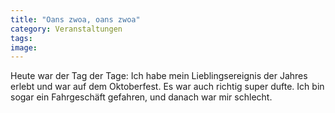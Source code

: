 ```yaml
---
title: "Oans zwoa, oans zwoa"
category: Veranstaltungen
tags: 
image: 
---
```


Heute war der Tag der Tage: Ich habe mein Lieblingsereignis der Jahres erlebt und war auf dem Oktoberfest. Es war auch richtig super dufte. Ich bin sogar ein Fahrgeschäft gefahren, und danach war mir schlecht.
